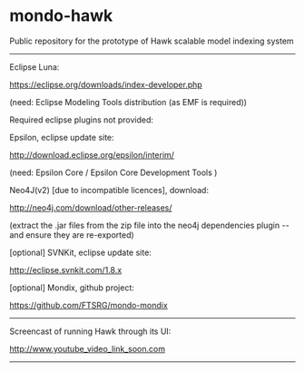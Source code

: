mondo-hawk
==========

Public repository for the prototype of Hawk scalable model indexing system

--------------------------------------------------------------------------

Eclipse Luna:

https://eclipse.org/downloads/index-developer.php 

(need: Eclipse Modeling Tools distribution (as EMF is required))

Required eclipse plugins not provided:

Epsilon, eclipse update site:

http://download.eclipse.org/epsilon/interim/

(need: Epsilon Core / Epsilon Core Development Tools )

Neo4J(v2) [due to incompatible licences], download:

http://neo4j.com/download/other-releases/

(extract the .jar files from the zip file into the neo4j dependencies plugin -- and ensure they are re-exported)

[optional] SVNKit, eclipse update site:

http://eclipse.svnkit.com/1.8.x

[optional] Mondix, github project:

https://github.com/FTSRG/mondo-mondix

--------------------------------------------------------------------------

Screencast of running Hawk through its UI:

http://www.youtube_video_link_soon.com

--------------------------------------------------------------------------
